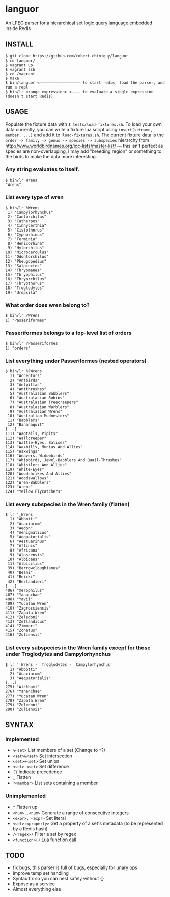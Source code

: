 languor
=======

An LPEG parser for a hierarchical set logic query language embedded inside Redis

INSTALL
-------
```
$ git clone https://github.com/robert-chiniquy/languor
$ cd languor/
$ vagrant up
$ vagrant ssh
$ cd /vagrant
$ make
$ bin/languor <—————————————————— to start redis, load the parser, and run a repl
$ bin/lr <range expression> <———— to evaluate a single expression (doesn't start Redis)
```

USAGE
-----
Populate the fixture data with `$ tests/load-fixtures.sh`. To load your own data currently, you can write a fixture lua script using `insert(setname, member, ...)` and add it to l`load-fixtures.sh`. The current fixture data is the `order -> family -> genus -> species -> subspecies` hierarchy from http://www.worldbirdnames.org/ioc-lists/master-list/ — this isn't perfect as species are non-overlapping, I may add "breeding region" or something to the birds to make the data more interesting.

### Any string evaluates to itself.
```
$ bin/lr Wrens
"Wrens"
```

### List every type of wren
```
$ bin/lr %Wrens
 1) "Campylorhynchus"
 2) "Cantorchilus"
 3) "Catherpes"
 4) "Cinnycerthia"
 5) "Cistothorus"
 6) "Cyphorhinus"
 7) "Ferminia"
 8) "Henicorhina"
 9) "Hylorchilus"
10) "Microcerculus"
11) "Odontorchilus"
12) "Pheugopedius"
13) "Salpinctes"
14) "Thryomanes"
15) "Thryophilus"
16) "Thryorchilus"
17) "Thryothorus"
18) "Troglodytes"
19) "Uropsila"
```

### What order does wren belong to?
```
$ bin/lr ?Wrens
1) "Passeriformes"
```

### Passeriformes belongs to a top-level list of orders
```
$ bin/lr ?Passeriformes
1) "orders"
```

### List everything under Passeriformes (nested operators)
```
$ bin/lr %?Wrens
  1) "Accentors"
  2) "Antbirds"
  3) "Antpittas"
  4) "Antthrushes"
  5) "Australasian Babblers"
  6) "Australasian Robins"
  7) "Australasian Treecreepers"
  8) "Australasian Warblers"
  9) "Australasian Wrens"
 10) "Australian Mudnesters"
 11) "Babblers"
 12) "Bananaquit"
[...]
111) "Wagtails, Pipits"
112) "Wallcreeper"
113) "Wattle-Eyes, Batises"
114) "Waxbills, Munias And Allies"
115) "Waxwings"
116) "Weavers, Widowbirds"
117) "Whipbirds, Jewel-Babblers And Quail-Thrushes"
118) "Whistlers And Allies"
119) "White-Eyes"
120) "Woodshrikes And Allies"
121) "Woodswallows"
122) "Wren-Babblers"
123) "Wrens"
124) "Yellow Flycatchers"
```

### List every subspecies in the Wren family (flatten)
```
$ lr '_Wrens'
  1) "Abbotti"
  2) "Acaciarum"
  3) "Aedon"
  4) "Aenigmaticus"
  5) "Aequatorialis"
  6) "Aestuarinus"
  7) "Affinis"
  8) "Africana"
  9) "Alascensis"
 10) "Albicans"
 11) "Albicilius"
 39) "Barrowcloughianus"
 40) "Beani"
 41) "Beicki"
 42) "Berlandieri"
[...]
406) "Xerophilus"
407) "Yananchae"
408) "Yavii"
409) "Yucatan Wren"
410) "Zagrossiensis"
411) "Zapata Wren"
412) "Zeledoni"
413) "Zetlandicus"
414) "Zimmeri"
415) "Zonatus"
416) "Zuliensis"
```

### List every subspecies in the Wren family except for those under Troglodytes and Campylorhynchus
```
$ lr '_Wrens - _Troglodytes - _Campylorhynchus'
  1) "Abbotti"
  2) "Acaciarum"
  3) "Aequatorialis"
[...]
275) "Wickhami"
276) "Yananchae"
277) "Yucatan Wren"
278) "Zapata Wren"
279) "Zeledoni"
280) "Zuliensis"
```

SYNTAX
------

### Implemented
* `%<set>` List members of a set (Change to `*`?)
* `<set>&<set>` Set intersection
* `<set>+<set>` Set union
* `<set>-<set>` Set difference
* `{}` Indicate precedence
* `_` Flatten
* `?<member>` List sets containing a member

### Unimplemented 
* `^` Flatten up
* `<num>..<num>` Generate a range of consecutive integers
* `<expr>, <expr>` Set literal
* `<set>:<property>` Get a property of a set's metadata (to be represented by a Redis hash)
* `/<regex>/` Filter a set by regex
* `<function>()` Lua function call


TODO
----
* fix bugs, this parser is full of bugs, especially for unary ops
* improve temp set handling
* Syntax fix so you can nest safely without {}
* Expose as a service
* Almost everything else
